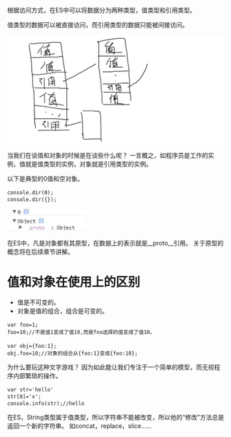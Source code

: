 根据访问方式，在ES中可以将数据分为两种类型，值类型和引用类型。

值类型的数据可以被直接访问，而引用类型的数据只能被间接访问。

![](../../images/201707150957.png)

当我们在谈值和对象的时候是在谈些什么呢？
一言概之，如程序员是工作的实例，值就是值类型的实例，对象就是引用类型的实例。

以下是典型的0值和空对象。

~~~
console.dir(0);
console.dir({});
~~~

![](../../images/TIM截图20170715101108.jpg)

在ES中，凡是对象都有其原型，在数据上的表示就是\_\_proto\_\_引用。
关于原型的概念将在后续章节讲解。

# 值和对象在使用上的区别

* 值是不可变的。
* 对象是值的组合，组合是可变的。

~~~
var foo=1;
foo=10;//不是值1变成了值10,而是foo选择的值变成了值10。

var obj={foo:1};
obj.foo=10;//对象的组合从{foo:1}变成{foo:10};
~~~

为什么要玩这种文字游戏？
因为如此能让我们专注于一个简单的模型，而无视程序内部繁琐的操作。

~~~
var str='hello'
str[0]='x';
console.info(str);//hello
~~~

在ES，String类型属于值类型，所以字符串不能被改变，所以他的“修改”方法总是返回一个新的字符串。
如concat，replace，slice……



